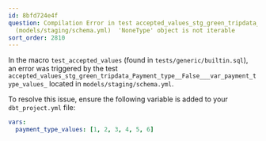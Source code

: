 ```yaml
---
id: 8bfd724e4f
question: Compilation Error in test accepted_values_stg_green_tripdata_Payment_type__False___var_payment_type_values_
  (models/staging/schema.yml)  'NoneType' object is not iterable
sort_order: 2810
---
```


In the macro `test_accepted_values` (found in `tests/generic/builtin.sql`), an error was triggered by the test `accepted_values_stg_green_tripdata_Payment_type__False___var_payment_type_values_` located in `models/staging/schema.yml`.

To resolve this issue, ensure the following variable is added to your `dbt_project.yml` file:

```yaml
vars:
  payment_type_values: [1, 2, 3, 4, 5, 6]
```